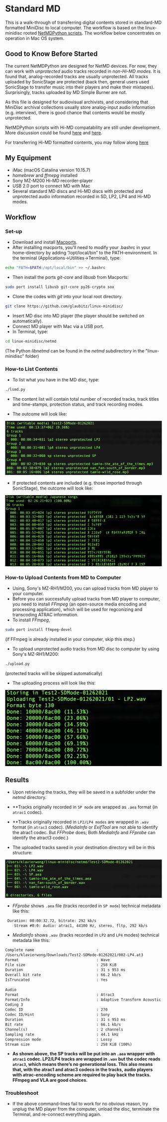 # Standard MD #

This is a walk-through of transferring digital contents stored in standard-MD formatted MiniDisc to local computer. The workflow is based on the linux-minidisc rooted [NetMDPython scripts](https://wiki.physik.fu-berlin.de/linux-minidisc/doku.php?id=netmdpython). The workflow below concentrates on operation in Mac OS system.

## Good to Know Before Started ##
The current NetMDPython are designed for NetMD devices. For now, they can work with *unprotected* audio tracks recorded in *non-Hi-MD modes*. It is found that, analog-recorded tracks are usually unprotected. All tracks uploaded by SonicStage are protected (back then, general users used SonicStage to transfer music into their players and make their mixtapes). Surprisingly, tracks uploaded by MD Simple Burner are not. 

As this file is designed for audiovisual archivists, and considering that MiniDisc archival collections usually store analog-input audio information (e.g. interview), there is good chance that contents would be mostly unprotected.

NetMDPython scripts with Hi-MD compatability are still under development. More discussion could be found [here](https://github.com/gavinbenda/platinum-md/issues/40) and [here](https://github.com/gavinbenda/platinum-md/issues/11).

For transferring Hi-MD formatted contents, you may follow along [here](Hi-MD.md)

## My Equipment ##
* iMac (macOS Catalina version 10.15.7) 
* *homebrew* and *ffmepg* installed
* Sony MZ-M200 Hi-MD recorder-player
* USB 2.0 port to connect MD with Mac
* Several standard MD discs and Hi-MD discs with protected and unprotected audio information recorded in SD, LP2, LP4 and Hi-MD modes.


## Workflow ##

### Set-up ###
* Download and install [Macports](http://www.macports.org).
* After installing macports, you'll need to modify your .bashrc in your home-directory by adding ”/opt/local/bin” to the PATH-environment. In the terminal (Applications→Utilities→Terminal), type: 
```bash
echo "PATH=$PATH:/opt/local/bin" >> ~/.bashrc
```
* Then install the ports *git-core* and *libusb* from Macports:
```bash
sudo port install libusb git-core py26-crypto sox
```
* Clone the codes with *git* into your local root directory. 
``` bash
git clone https://github.com/glaubitz/linux-minidisc/
```
* Insert MD disc into MD player (the player should be switched on automatically).
* Connect MD player with Mac via a USB port.
* In Terminal, type:
``` bash
cd linux-minidisc/netmd
```
(The Python *libnetmd* can be found in the *netmd* subdirectory in the "linux-minidisc" folder)

### How-to List Contents ###
* To list what you have in the MD disc, type:
``` bash
./lsmd.py
```
* The content list will contain total number of recorded tracks, track titles and time-stamps, protection status, and track recording modes.

* The outcome will look like:

![list contents](unprotected-list.png)

* If protected contents are included (e.g. those imported through SonicStage), the outcome will look like:

![list contents protected](protected.png)


### How-to Upload Contents from MD to Computer ###
* Using, Sony's MZ-RH1/M200, you can upload tracks from MD player to your computer.
* Before you can successfully upload tracks from MD player to computer, you need to install *FFmpeg* (an open-source media encoding and processing application), which will be used for regconizing and transcoding ATRAC information.
* To install *FFmpeg*, 
``` bash
sudo port install ffmpeg-devel
```
(if FFmpeg is already installed in your computer, skip this step.)

* To upload unprotected audio tracks from MD disc to computer by using Sony's MZ-RH1/M200:
``` bash
./upload.py
```
(protected tracks will be skipped automatically)

* The uploading process will look like this:

![upload](upload-netmd.png)



## Results ##

* Upon retrieving the tracks, they will be saved in a subfolder under the *netmd* directory. 

* **Tracks originally recorded in `SP mode` are wrapped as `.aea` format (in `atrac1` codec). 

* **Tracks originally recorded in `LP2/LP4 modes` are wrapped in `.wav` format (in `atrac3` codec). 
(*MediaInfo* or *ExifTool* are not able to identify the atrac1 codec. But *FFProbe* does; Both *MediaInfo* and *FFprobe* can identify the atract3 codec.)

* The uploaded tracks saved in your destination directory will be in this structure:

![after_upload](after_upload.png)


* *FFprobe* shows `.aea` file (tracks recorded in `SP mode`) technical metadata like this:
```
 Duration: 00:00:32.72, bitrate: 292 kb/s
    Stream #0:0: Audio: atrac1, 44100 Hz, stereo, fltp, 292 kb/s
 ```

* *MediaInfo* shows `.wav` (tracks recorded in `LP2` and `LP4` modes) technical metadata like this:
```
Complete name                            : /Users/klavierwong/Downloads/Test2-SDMode-01262021/002-LP4.at3
Format                                   : Wave
File size                                : 258 KiB
Duration                                 : 31 s 953 ms
Overall bit rate                         : 66.2 kb/s
IsTruncated                              : Yes

Audio
Format                                   : Atrac3
Format/Info                              : Adaptive Transform Acoustic Coding 3
Codec ID                                 : 270
Codec ID/Hint                            : Sony
Duration                                 : 31 s 953 ms
Bit rate                                 : 66.1 kb/s
Channel(s)                               : 2 channels
Sampling rate                            : 44.1 kHz
Compression mode                         : Lossy
Stream size                              : 258 KiB (100%)
```


* **As shown above, the SP tracks will be put into an `.aea` wrapper with `atrac1` codec. LP2/LP4 tracks are wrapped in `.wav` but the codec reads `atrac3`, which means there’s no generational loss. This also means that, with the atrac1 and atrac3 codecs in the tracks, audio players with atrac-encoding scheme are required to play back the tracks. FFmpeg and VLA are good choices.**


### Troubleshoot ###

* If the above command-lines fail to work for no obvious reason, try unplug the MD player from the computer, unload the disc, terminate the Terminal, and re-connect everything again.
